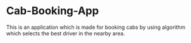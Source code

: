 # Cab-Booking-App
This is an application which is made for booking cabs by using algorithm which selects the best driver in the nearby area. 
